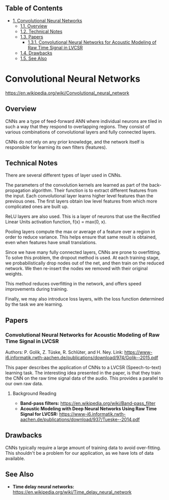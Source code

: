 <div id="table-of-contents">
<h2>Table of Contents</h2>
<div id="text-table-of-contents">
<ul>
<li><a href="#sec-1">1. Convolutional Neural Networks</a>
<ul>
<li><a href="#sec-1-1">1.1. Overview</a></li>
<li><a href="#sec-1-2">1.2. Technical Notes</a></li>
<li><a href="#sec-1-3">1.3. Papers</a>
<ul>
<li><a href="#sec-1-3-1">1.3.1. Convolutional Neural Networks for Acoustic Modeling of Raw Time Signal in LVCSR</a></li>
</ul>
</li>
<li><a href="#sec-1-4">1.4. Drawbacks</a></li>
<li><a href="#sec-1-5">1.5. See Also</a></li>
</ul>
</li>
</ul>
</div>
</div>

# Convolutional Neural Networks<a id="sec-1" name="sec-1"></a>

<https://en.wikipedia.org/wiki/Convolutional_neural_network>

## Overview<a id="sec-1-1" name="sec-1-1"></a>

CNNs are a type of feed-forward ANN where individual neurons are tiled in such
a way that they respond to overlapping regions. They consist of various
combinations of convolutional layers and fully connected layers.

CNNs do not rely on any prior knowledge, and the network itself is responsible
for learning its own filters (features).

## Technical Notes<a id="sec-1-2" name="sec-1-2"></a>

There are several different types of layer used in CNNs.

The parameters of the convolution kernels are learned as part of the
back-propagation algorithm. Their function is to extract different features from
the input. Each convolutional layer learns higher level features than the
previous ones. The first layers obtain low level features from which more
complicated ones are built up.

ReLU layers are also used. This is a layer of neurons that use the Rectified
Linear Units activation function, f(x) = max(0, x).

Pooling layers compute the max or average of a feature over a region in order to
reduce variance. This helps ensure that same result is obtained, even when
features have small translations.

Since we have many fully connected layers, CNNs are prone to overfitting. To
solve this problem, the dropout method is used. At each training stage, we
probabilistically drop nodes out of the net, and then train on the reduced
network. We then re-insert the nodes we removed with their original weights.

This method reduces overfitting in the network, and offers speed improvements
during training.

Finally, we may also introduce loss layers, with the loss function determined by
the task we are learning.

## Papers<a id="sec-1-3" name="sec-1-3"></a>

### Convolutional Neural Networks for Acoustic Modeling of Raw Time Signal in LVCSR<a id="sec-1-3-1" name="sec-1-3-1"></a>

Authors: P. Golik, Z. Tüske, R. Schlüter, and H. Ney.
Link: <https://www-i6.informatik.rwth-aachen.de/publications/download/974/Golik--2015.pdf>

This paper describes the application of CNNs to a LVCSR (Speech-to-text)
learning task. The interesting idea presented in the paper, is that they train
the CNN on the raw time signal data of the audio. This provides a parallel to
our own raw data.

1.  Background Reading

    -   **Band-pass filters:** <https://en.wikipedia.org/wiki/Band-pass_filter>
    -   **Acoustic Modeling with Deep Neural Networks Using Raw Time Signal for LVCSR:** <https://www-i6.informatik.rwth-aachen.de/publications/download/937/Tueske--2014.pdf>

## Drawbacks<a id="sec-1-4" name="sec-1-4"></a>

CNNs typically require a large amount of training data to avoid
over-fitting. This shouldn't be a problem for our application, as we have lots
of data available.

## See Also<a id="sec-1-5" name="sec-1-5"></a>

-   **Time delay neural networks:** <https://en.wikipedia.org/wiki/Time_delay_neural_network>
